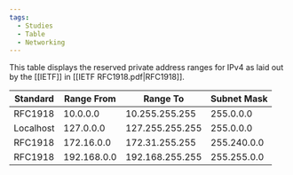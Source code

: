 ```yaml
---
tags:
  - Studies
  - Table
  - Networking
---
```

This table displays the reserved private address ranges for IPv4 as laid out by the [[IETF]] in [[IETF RFC1918.pdf|RFC1918]].

| Standard | Range From | Range To | Subnet Mask |
| ---- | ---- | ---- | ---- |
| RFC1918 | 10.0.0.0 | 10.255.255.255 | 255.0.0.0 |
| Localhost | 127.0.0.0 | 127.255.255.255 | 255.0.0.0 |
| RFC1918 | 172.16.0.0 | 172.31.255.255 | 255.240.0.0 |
| RFC1918 | 192.168.0.0 | 192.168.255.255 | 255.255.0.0 |

